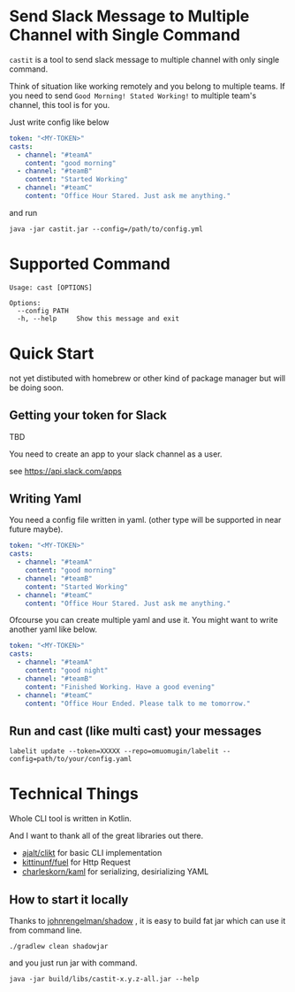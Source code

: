 # Send Slack Message to Multiple Channel with Single Command

`castit` is a tool to send slack message to multiple channel with only single command. 

Think of situation like working remotely and you belong to multiple teams.
If you need to send `Good Morning! Stated Working!` to multiple team's channel, this tool is for you.

Just write config like below

```yaml
token: "<MY-TOKEN>"
casts:
  - channel: "#teamA"
    content: "good morning"
  - channel: "#teamB"
    content: "Started Working"
  - channel: "#teamC"
    content: "Office Hour Stared. Just ask me anything."
```

and run

```
java -jar castit.jar --config=/path/to/config.yml
```

# Supported Command

```shell
Usage: cast [OPTIONS]

Options:
  --config PATH
  -h, --help     Show this message and exit
```

# Quick Start
not yet distibuted with homebrew or other kind of package manager but will be doing soon.

## Getting your token for Slack
TBD

You need to create an app to your slack channel as a user.

see https://api.slack.com/apps

## Writing Yaml

You need a config file written in yaml. (other type will be supported in near future maybe).

```yaml
token: "<MY-TOKEN>"
casts:
  - channel: "#teamA"
    content: "good morning"
  - channel: "#teamB"
    content: "Started Working"
  - channel: "#teamC"
    content: "Office Hour Stared. Just ask me anything."
```

Ofcourse you can create multiple yaml and use it.
You might want to write another yaml like below.

```yaml
token: "<MY-TOKEN>"
casts:
  - channel: "#teamA"
    content: "good night"
  - channel: "#teamB"
    content: "Finished Working. Have a good evening"
  - channel: "#teamC"
    content: "Office Hour Ended. Please talk to me tomorrow."
``` 

## Run and cast (like multi cast) your messages

```shell
labelit update --token=XXXXX --repo=omuomugin/labelit --config=path/to/your/config.yaml
```

# Technical Things

Whole CLI tool is written in Kotlin.

And I want to thank all of the great libraries out there.

- [ajalt/clikt](https://github.com/ajalt/clikt) for basic CLI implementation
- [kittinunf/fuel](https://github.com/kittinunf/fuel) for Http Request
- [charleskorn/kaml](https://github.com/charleskorn/kaml) for serializing, desirializing YAML
  

## How to start it locally

Thanks to [johnrengelman/shadow](https://github.com/johnrengelman/shadow) , it is easy to build fat jar which can use it from command line.

```shell
./gradlew clean shadowjar
```

and you just run jar with command.

```shell
java -jar build/libs/castit-x.y.z-all.jar --help
```